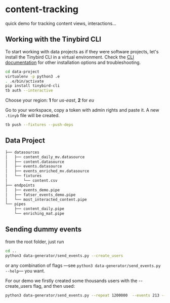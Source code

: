 # content-tracking
quick demo for tracking content views, interactions...

## Working with the Tinybird CLI

To start working with data projects as if they were software projects, let's install the Tinybird CLI in a virtual environment.
Check the [CLI documentation](https://docs.tinybird.co/cli.html) for other installation options and troubleshooting.

```bash
cd data-project
virtualenv -p python3 .e
. .e/bin/activate
pip install tinybird-cli
tb auth --interactive
```

Choose your region: __1__ for _us-east_, __2__ for _eu_

Go to your workspace, copy a token with admin rights and paste it. A new `.tinyb` file will be created.

```bash
tb push --fixtures --push-deps
```

## Data Project

```bash
├── datasources
│   ├── content_daily_mv.datasource
│   ├── content.datasource
│   ├── events.datasource
│   ├── events_enriched_mv.datasource
│   └── fixtures
│       └── content.csv
├── endpoints
│   ├── events_demo.pipe
│   ├── fatser_events_demo.pipe
│   └── most_interacted_content.pipe
└── pipes
    ├── content_daily.pipe
    └── enriching_mat.pipe
```

## Sending dummy events

from the root folder, just run

```bash
cd ..
python3 data-generator/send_events.py --create_users
```

or any combination of flags —see `python3 data-generator/send_events.py --help`— you want. 

For our demo we firstly created some thousands users with the --create_users flag, and then used:

```bash
python3 data-generator/send_events.py --repeat 1200000  --events 213 --sample 1009
```
